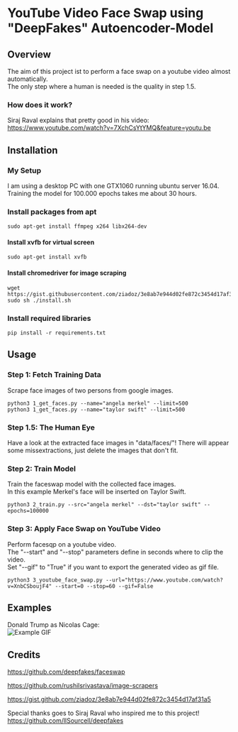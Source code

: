 # YouTube Video Face Swap using "DeepFakes" Autoencoder-Model

## Overview

The aim of this project ist to perform a face swap on a youtube video almost automatically.<br />
The only step where a human is needed is the quality in step 1.5.

### How does it work?
Siraj Raval explains that pretty good in his video:<br/>
https://www.youtube.com/watch?v=7XchCsYtYMQ&feature=youtu.be

## Installation

### My Setup

I am using a desktop PC with one GTX1060 running ubuntu server 16.04.<br />
Training the model for 100.000 epochs takes me about 30 hours. 

### Install packages from apt
```
sudo apt-get install ffmpeg x264 libx264-dev
```
#### Install xvfb for virtual screen
```
sudo apt-get install xvfb  
```
#### Install chromedriver for image scraping
```
wget https://gist.githubusercontent.com/ziadoz/3e8ab7e944d02fe872c3454d17af31a5/raw/ff10e54f562c83672f0b1958a144c4b72c070158/install.sh
sudo sh ./install.sh
```
### Install required libraries
```
pip install -r requirements.txt
```

## Usage

### Step 1: Fetch Training Data
Scrape face images of two persons from google images.
```
python3 1_get_faces.py --name="angela merkel" --limit=500
python3 1_get_faces.py --name="taylor swift" --limit=500
```
### Step 1.5: The Human Eye

Have a look at the extracted face images in "data/faces/"!
There will appear some missextractions, just delete the images that don't fit.

### Step 2: Train Model
Train the faceswap model with the collected face images.<br/>
In this example Merkel's face will be inserted on Taylor Swift.
```
python3 2_train.py --src="angela merkel" --dst="taylor swift" --epochs=100000
```
### Step 3: Apply Face Swap on YouTube Video
Perform facesqp on a youtube video.<br/>
The "--start" and "--stop" parameters define in seconds where to clip the video.<br/>
Set "--gif" to "True" if you want to export the generated video as gif file. 
```
python3 3_youtube_face_swap.py --url="https://www.youtube.com/watch?v=XnbCSboujF4" --start=0 --stop=60 --gif=False
```

## Examples
Donald Trump as Nicolas Cage:<br/>
![Example GIF](https://github.com/DerWaldi/youtube-video-face-swap/blob/master/example.gif?raw=true "Example gif")

## Credits

https://github.com/deepfakes/faceswap

https://github.com/rushilsrivastava/image-scrapers

https://gist.github.com/ziadoz/3e8ab7e944d02fe872c3454d17af31a5

Special thanks goes to Siraj Raval who inspired me to this project!<br/>
https://github.com/llSourcell/deepfakes
